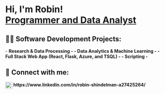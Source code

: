 <h1>Hi, I'm Robin! <br/><a href="https://github.com/shindelr">Programmer and Data Analyst</a></h1>

<h2>👨‍💻 Software Development Projects:</h2>
- <b>Research & Data Processing<b>
  -
- <b>Data Analytics & Machine Learning</b>
  - 
- <b>Full Stack Web App (React, Flask, Azure, and TSQL)</b>
  -
- <b>Scripting</b>
  - 

<h2> 🤳 Connect with me:</h2>
<img align="left" alt="RobinShindelman | LinkedIn" width="22px" src="https://cdn.jsdelivr.net/npm/simple-icons@v3/icons/linkedin.svg" />https://www.linkedin.com/in/robin-shindelman-a27425264/

<!--
**shindelr/shindelr** is a ✨ _special_ ✨ repository because its `README.md` (this file) appears on your GitHub profile.
-->
